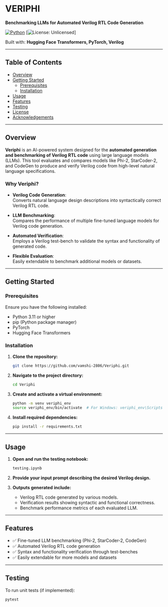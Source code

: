 # VERIPHI

**Benchmarking LLMs for Automated Verilog RTL Code Generation**

[![Python](https://img.shields.io/badge/Language-Python-blue.svg)](https://www.python.org/)
[![License: Unlicensed](https://img.shields.io/badge/license-Unlicensed-lightgrey.svg)]

Built with: **Hugging Face Transformers, PyTorch, Verilog**

---

## Table of Contents

- [Overview](#overview)
- [Getting Started](#getting-started)
  - [Prerequisites](#prerequisites)
  - [Installation](#installation)
- [Usage](#usage)
- [Features](#features)
- [Testing](#testing)
- [License](#license)
- [Acknowledgements](#acknowledgements)

---

## Overview

**Veriphi** is an AI-powered system designed for the **automated generation and benchmarking of Verilog RTL code** using large language models (LLMs). This tool evaluates and compares models like Phi-2, StarCoder-2, and CodeGen to produce and verify Verilog code from high-level natural language specifications.

### Why Veriphi?

- **Verilog Code Generation**:  
  Converts natural language design descriptions into syntactically correct Verilog RTL code.

- **LLM Benchmarking**:  
  Compares the performance of multiple fine-tuned language models for Verilog code generation.

- **Automated Verification**:  
  Employs a Verilog test-bench to validate the syntax and functionality of generated code.

- **Flexible Evaluation**:  
  Easily extendable to benchmark additional models or datasets.

---

## Getting Started

### Prerequisites

Ensure you have the following installed:

- Python 3.11 or higher
- pip (Python package manager)
- PyTorch
- Hugging Face Transformers

### Installation

1. **Clone the repository:**

    ```bash
    git clone https://github.com/vamshi-2806/Veriphi.git
    ```

2. **Navigate to the project directory:**

    ```bash
    cd Veriphi
    ```

3. **Create and activate a virtual environment:**

    ```bash
    python -m venv veriphi_env
    source veriphi_env/bin/activate  # For Windows: veriphi_env\Scripts\activate
    ```

4. **Install required dependencies:**

    ```bash
    pip install -r requirements.txt
    ```

---

## Usage

1. **Open and run the testing notebook:**

    ```bash
    testing.ipynb
    ```

2. **Provide your input prompt describing the desired Verilog design.**

3. **Outputs generated include:**

   - Verilog RTL code generated by various models.
   - Verification results showing syntactic and functional correctness.
   - Benchmark performance metrics of each evaluated LLM.

---

## Features

- ✅ Fine-tuned LLM benchmarking (Phi-2, StarCoder-2, CodeGen)
- ✅ Automated Verilog RTL code generation
- ✅ Syntax and functionality verification through test-benches
- ✅ Easily extendable for more models and datasets

---

## Testing

To run unit tests (if implemented):

```bash
pytest
